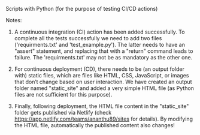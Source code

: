 Scripts with Python (for the purpose of testing CI/CD actions) 

Notes: 

1. A continuous integration (CI) action has been added successfully. To complete all the tests successfully we need to add two files ('requirments.txt' and 'test_example.py'). The latter needs to have an "assert" statement, and replacing that with a "return" command leads to failure. The 'requirments.txt' may not be as mandatory as the other one. 

2. For continuous deployment (CD), there needs to be (an output folder with) static files, which are files like HTML, CSS, JavaScript, or images that don’t change based on user interaction. We have created an output folder named "static_site" and added a very simple HTML file (as Python files are not sufficient for this purpose). 

3. Finally, following deployment, the HTML file content in the "static_site" folder gets published via Netlify (check https://app.netlify.com/teams/ananthu89/sites for details). By modifying the HTML file, automatically the published content also changes! 
